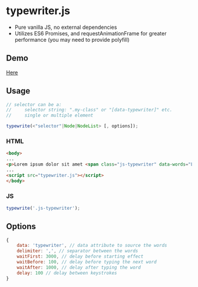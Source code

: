 # typewriter.js

+ Pure vanilla JS, no external dependencies
+ Utilizes ES6 Promises, and requestAnimationFrame for greater performance (you may need to provide polyfill)

## Demo

[Here](https://rawgithub.com/abdusco/typewriter.js/blob/master/demo/index.html)

## Usage
``` js
// selector can be a:
//     selector string: ".my-class" or "[data-typewriter]" etc.
//     single or multiple element 

typewrite(<"selector"|Node|NodeList> [, options]);
```

### HTML
``` html
<body>
...
<p>Lorem ipsum dolor sit amet <span class="js-typewriter" data-words="Lorem|ipsum|dolor|quis|sunt">watch me</span> suscipit voluptate.
...
<script src="typewriter.js"></script>
</body>
```
### JS
``` js
typewrite('.js-typewriter');
```

## Options
``` js
{
    data: 'typewriter', // data attribute to source the words
    delimiter: ',', // separator between the words
    waitFirst: 3000, // delay before starting effect
    waitBefore: 100, // delay before typing the next word
    waitAfter: 1000, // delay after typing the word 
    delay: 100 // delay between keystrokes
}
```